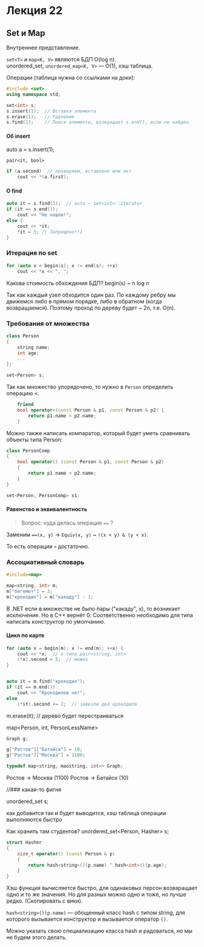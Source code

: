 # Лекция 22
 
## Set и Map

Внутреннее представление.

`set<T>` и `map<K, V>` являются БДП O(log n).<br/>
unordered_set<T>, `unordered_map<K, V>` — O(1), хэш таблица.

Операции (таблица нужна со ссылками на доки):

```cpp
#include <set>
using namespace std;

set<int> s;
s.insert(1);  // Вставка элемента
s.erase(1);   // Удаление
s.find(1);    // Поиск элемента, возвращает s.end(), если не найден.
```

#### Об insert
auto a = s.insert(1);

`pair<it, bool>`

```cpp
if (a.second)  // проверяем, вставлено или нет
    cout << *(a.first);
```

#### О find

```cpp
auto it = s.find(1);  // auto ~ set<int>::iterator
if (it == s.end());
    cout << "Не нашли!";
else {
    cout << *it;
    *it = 5; // Запрещено!!1
}
```


### Итерация по set

```cpp
for (auto x = begin(s); x != end(s); ++x)
    cout << *x << ", ";
```

Какова стоимость обхождения БДП? 
begin(s) ~ n log n

Так как каждый узел обходится один раз. По каждому ребру мы движемся либо в прямом порядке, либо в обратном (когда возвращаемся). Поэтому проход по дереву будет ~ 2n, т.е. O(n).


### Требования от множества

```cpp
class Person
{
    string name;
    int age;
    ...
};

set<Person> s;
```

Так как множество упорядочено, то нужно в `Person` определить операцию <. 

```cpp
    friend
    bool operator<(const Person & p1, const Person & p2) {
        return p1.name < p2.name;
    }
```

Можно также написать компаратор, который будет уметь сравнивать объекты типа Person:

```cpp
class PersonComp
{
    bool operator() (const Person & p1, const Person & p2)
    {
        return p1.name < p2.name;
    }
}

set<Person, PersonComp> s1;
```

#### Равенство и эквивалентность

> Вопрос: куда делась операция `==` ?

Заменим `==(x, y)`  ->  `Equiv(x, y)`  ~  `!(x < y) & (y < x)`.

То есть операции `<` достаточно.



### Ассоциативный словарь

```cpp
#include<map>

map<string, int> m;
m["бегемот"] = 3;
m["крокодил"] = m["какаду"] - 1;
```

В .NET если в множестве не было пары ("какаду", x), то возникает исключение.
Но в C++ вернёт 0. Соответственно необходимо для типа написать конструктор по умолчанию.

#### Цикл по карте

```cpp
for (auto x = begin(m); x != end(m); ++x) {
    cout << *x;  // x типа pair<string, int>
    (*x).second = 5;  // можно
}


auto it = m.find("крокодил");
if (it == m.end())
    cout << "Крокодилов нет";
else
    (*it).second += 2;  // завезли два крокодила
```

m.erase(it);  // дерево будет перестраиваться

map<Person, int, PersonLessName>



```cpp
Graph g;

g["Ростов"]["Батайск"] = 10;
g["Ростов"]["Москва"] = 1100;

typedef map<string, maostring, int>> Graph;
```

Ростов -> Москва (1100)
Ростов -> Батайск (10)


//### какая-то фигня

unordered_set<int> s;

как добавится так и будет выводится, хэш таблица
операции выполняются быстро

Как хранить там студентов?
unordered_set<Person, Hasher> s;

```cpp
struct Hasher 
{
    size_t operator() (const Person & p)
    {
        return hash<string>()(p.name) ^ hash<int>()(p.age);
    }
}
```

Хэш функция вычисляется быстро, для одинаковых персон возваращает одно и то же значения. Но для разных можно одно и тоже, но лучше редко. (Скопировать с вики).

`hash<string>()(p.name)` — обощенный класс hash с типом string, для которого вызывается конструктор и вызывается оператор `()`.

Можно указать свою специализацию класса hash и радоваться, но мы не будем этого делать.